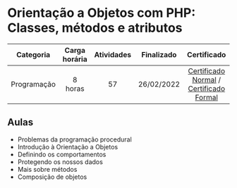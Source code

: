 # Orientação a Objetos com PHP: Classes, métodos e atributos

Categoria | Carga horária | Atividades | Finalizado | Certificado |
:-:|:-:|:-:|:-:|:-:|
Programação | 8 horas | 57 | 26/02/2022 | [Certificado Normal](https://cursos.alura.com.br/certificate/1f5dcde7-806a-4066-a056-61e2bb3e2ed0) / [Certificado Formal](https://cursos.alura.com.br/user/rodineicosta/course/php-oo-classes-metodos-atributos/formalCertificate)

## Aulas

- Problemas da programação procedural
- Introdução à Orientação a Objetos
- Definindo os comportamentos
- Protegendo os nossos dados
- Mais sobre métodos
- Composição de objetos
